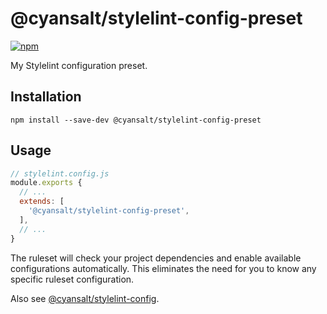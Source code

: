 # @cyansalt/stylelint-config-preset

[![npm](https://img.shields.io/npm/v/@cyansalt/stylelint-config-preset.svg)](https://www.npmjs.com/package/@cyansalt/stylelint-config-preset)

My Stylelint configuration preset.

## Installation

```shell
npm install --save-dev @cyansalt/stylelint-config-preset
```
## Usage

```javascript
// stylelint.config.js
module.exports {
  // ...
  extends: [
    '@cyansalt/stylelint-config-preset',
  ],
  // ...
}
```

The ruleset will check your project dependencies and enable available configurations automatically. This eliminates the need for you to know any specific ruleset configuration.

Also see [@cyansalt/stylelint-config](https://www.npmjs.com/package/@cyansalt/stylelint-config).
